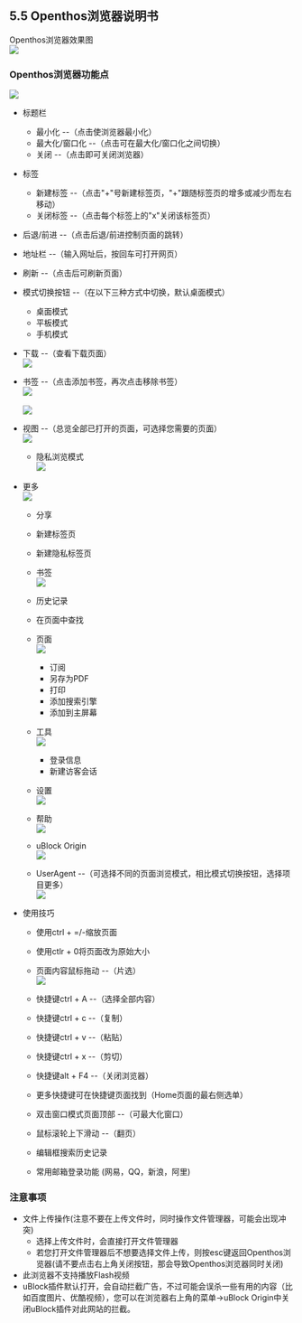 ## 5.5 Openthos浏览器说明书
Openthos浏览器效果图  
![](./_pic/5_WebBrowser/Internet_home.png)

### Openthos浏览器功能点
![](./_pic/5_WebBrowser/Internet_overview.png)

   - 标题栏
      - 最小化 --（点击使浏览器最小化）
      - 最大化/窗口化 --（点击可在最大化/窗口化之间切换）
      - 关闭 --（点击即可关闭浏览器）
   - 标签
      - 新建标签 --（点击"+"号新建标签页，"+"跟随标签页的增多或减少而左右移动）
      - 关闭标签 --（点击每个标签上的"x"关闭该标签页）
   - 后退/前进 --（点击后退/前进控制页面的跳转）
   - 地址栏 --（输入网址后，按回车可打开网页）
   - 刷新 --（点击后可刷新页面）
   - 模式切换按钮 --（在以下三种方式中切换，默认桌面模式）
      - 桌面模式
      - 平板模式
      - 手机模式
   - 下载 --（查看下载页面）  
![](./_pic/5_WebBrowser/Internet_Downloads.png)
   - 书签 --（点击添加书签，再次点击移除书签）  
![](./_pic/5_WebBrowser/Internet_mark.png)<br />  
![](./_pic/5_WebBrowser/Internet_unmark.png)

   - 视图 --（总览全部已打开的页面，可选择您需要的页面）  
![](./_pic/5_WebBrowser/Internet_view.png)

      - 隐私浏览模式  
![](./_pic/5_WebBrowser/Internet_private.png)

   - 更多  
![](./_pic/5_WebBrowser/Internet_more.png)

      - 分享
      - 新建标签页
      - 新建隐私标签页
      - 书签  
![](./_pic/5_WebBrowser/Internet_bookmarks.png)

      - 历史记录
      - 在页面中查找
      - 页面  
![](./_pic/5_WebBrowser/Internet_page.png)

         - 订阅
         - 另存为PDF
         - 打印
         - 添加搜索引擎
         - 添加到主屏幕
      - 工具  
![](./_pic/5_WebBrowser/Internet_tools.png)

         - 登录信息
         - 新建访客会话
      - 设置  
![](./_pic/5_WebBrowser/Internet_setting.png)

      - 帮助  
![](./_pic/5_WebBrowser/Internet_help.png)

      - uBlock Origin  
![](./_pic/5_WebBrowser/Internet_ublock.png)

      - UserAgent --（可选择不同的页面浏览模式，相比模式切换按钮，选择项目更多）  
![](./_pic/5_WebBrowser/Internet_agent.png)

   - 使用技巧
      - 使用ctrl + =/-缩放页面
      - 使用ctlr + 0将页面改为原始大小
      - 页面内容鼠标拖动 --（片选）  
![](./_pic/5_WebBrowser/Internet_choose.png)

      - 快捷键ctrl + A --（选择全部内容）
      - 快捷键ctrl + c --（复制）
      - 快捷键ctrl + v --（粘贴）
      - 快捷键ctrl + x --（剪切）
      - 快捷键alt + F4 --（关闭浏览器）
      - 更多快捷键可在快捷键页面找到（Home页面的最右侧选单）
      - 双击窗口模式页面顶部 --（可最大化窗口）
      - 鼠标滚轮上下滑动 --（翻页）
      - 编辑框搜索历史记录
      - 常用邮箱登录功能 (网易，QQ，新浪，阿里)

### 注意事项
   -  文件上传操作(注意不要在上传文件时，同时操作文件管理器，可能会出现冲突)
      - 选择上传文件时，会直接打开文件管理器
      - 若您打开文件管理器后不想要选择文件上传，则按esc键返回Openthos浏览器(请不要点击右上角关闭按钮，那会导致Openthos浏览器同时关闭)
   - 此浏览器不支持播放Flash视频
   - uBlock插件默认打开，会自动拦截广告，不过可能会误杀一些有用的内容（比如百度图片、优酷视频），您可以在浏览器右上角的菜单->uBlock Origin中关闭uBlock插件对此网站的拦截。
